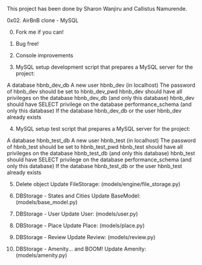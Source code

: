 This project has been done by Sharon Wanjiru and Callistus Namurende.

0x02. AirBnB clone - MySQL

0. Fork me if you can!

1. Bug free!

2. Console improvements

3. MySQL setup development
script that prepares a MySQL server for the project:

A database hbnb_dev_db
A new user hbnb_dev (in localhost)
The password of hbnb_dev should be set to hbnb_dev_pwd
hbnb_dev should have all privileges on the database hbnb_dev_db (and only this database)
hbnb_dev should have SELECT privilege on the database performance_schema (and only this database)
If the database hbnb_dev_db or the user hbnb_dev already exists

4. MySQL setup test
script that prepares a MySQL server for the project:

A database hbnb_test_db
A new user hbnb_test (in localhost)
The password of hbnb_test should be set to hbnb_test_pwd
hbnb_test should have all privileges on the database hbnb_test_db (and only this database)
hbnb_test should have SELECT privilege on the database performance_schema (and only this database)
If the database hbnb_test_db or the user hbnb_test already exists

5. Delete object
Update FileStorage: (models/engine/file_storage.py)

6. DBStorage - States and Cities
Update BaseModel: (models/base_model.py)

7. DBStorage - User
Update User: (models/user.py)

8. DBStorage - Place
Update Place: (models/place.py)

9. DBStorage - Review
Update Review: (models/review.py)

10. DBStorage - Amenity... and BOOM!
Update Amenity: (models/amenity.py)
